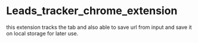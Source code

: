 # Leads_tracker_chrome_extension
this extension tracks the tab and also able to save url from input and save it on local storage for later use.
